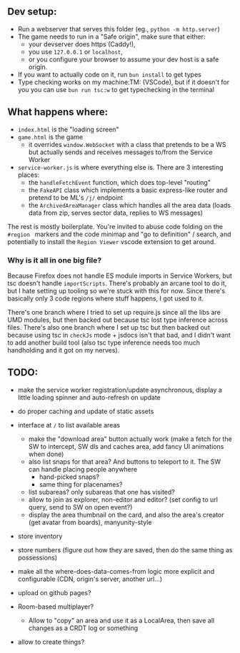 ## Dev setup:
- Run a webserver that serves this folder (eg., `python -m http.server`)
- The game needs to run in a "Safe origin", make sure that either:
    - your devserver does https (Caddy!),
    - you use `127.0.0.1` or `localhost`,
    - or you configure your browser to assume your dev host is a safe origin.
- If you want to actually code on it, run `bun install` to get types
- Type checking works on my machine:TM: (VSCode), but if it doesn't for you you can use `bun run tsc:w` to get typechecking in the terminal


## What happens where:
- `index.html` is the "loading screen"
- `game.html` is the game
    - it overrides `window.WebSocket` with a class that pretends to be a WS but actually sends and receives messages to/from the Service Worker
- `service-worker.js` is where everything else is. There are 3 interesting places:
    - the `handleFetchEvent` function, which does top-level "routing"
    - the `FakeAPI` class which implements a basic express-like router and pretend to be ML's `/j/` endpoint
    - the `ArchivedAreaManager` class which handles all the area data (loads data from zip, serves sector data, replies to WS messages)

The rest is mostly boilerplate. You're invited to abuse code folding on the `#region ` markers and the code minimap and "go to definition" / search, and potentially to install the `Region Viewer` vscode extension to get around.

### Why is it all in one big file?
Because Firefox does not handle ES module imports in Service Workers, but tsc doesn't handle `importScripts`. There's probably an arcane tool to do it, but I hate setting up tooling so we're stuck with this for now. Since there's basically only 3 code regions where stuff happens, I got used to it.

There's one branch where I tried to set up require.js since all the libs are UMD modules, but then backed out because tsc lost type inference across files. There's also one branch where I set up tsc but then backed out because using tsc in `checkJs` mode + jsdocs isn't that bad, and I didn't want to add another build tool (also tsc type inference needs too much handholding and it got on my nerves).


## TODO:
- make the service worker registration/update asynchronous, display a little loading spinner and auto-refresh on update
- do proper caching and update of static assets
- interface at `/` to list available areas
    - make the "download area" button actually work (make a fetch for the SW to intercept, SW dls and caches area, add fancy UI animations when done)
    - also list snaps for that area? And buttons to teleport to it. The SW can handle placing people anywhere
        - hand-picked snaps?
        - same thing for placenames?
    - list subareas? only subareas that one has visited?
    - allow to join as explorer, non-editor and editor? (set config to url query, send to SW on open event?)
    - display the area thumbnail on the card, and also the area's creator (get avatar from boards), manyunity-style

- store inventory
- store numbers (figure out how they are saved, then do the same thing as possessions)

- make all the where-does-data-comes-from logic more explicit and configurable (CDN, origin's server, another url...)

- upload on github pages?

- Room-based multiplayer?
    - Allow to "copy" an area and use it as a LocalArea, then save all changes as a CRDT log or something

- allow to create things?
